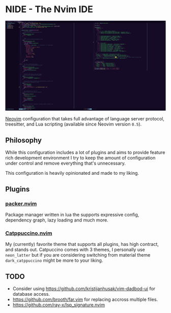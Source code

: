 # NIDE - The Nvim IDE

![screen](/media/screenshot.png)

[Neovim](https://github.com/neovim/neovim) configuration that takes full advantage
of language server protocol, treesitter, and Lua scripting (available since Neovim version `0.5`).

## Philosophy

While this configuration includes a lot of plugins and aims to provide feature rich development
environment I try to keep the amount of configuration under control and remove everything
that's unnecessary. 

This configuration is heavily opinionated and made to my liking.

## Plugins

### [packer.nvim](https://github.com/wbthomason/packer.nvim)

Package manager written in lua the supports expressive config, dependency graph, lazy loading and much more.

### [Catppuccino.nvim](https://github.com/Pocco81/Catppuccino.nvim)

My (currently) favorite theme that supports all plugins, has high contract, and stands out.
Catpuccino comes with 3 themes, I personally use `neon_latter` but if you are considering
switching from material theme `dark_catppuccino` might be more to your liking.

## TODO

- Consider using https://github.com/kristijanhusak/vim-dadbod-ui for database access.
- https://github.com/brooth/far.vim for replacing accross multiple files.
- https://github.com/ray-x/lsp_signature.nvim

